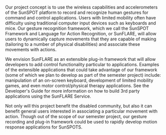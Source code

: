 Our project concept is to use the wireless capabilities and accelerometers of the SunSPOT platform to record and recognize human gestures for command and control applications. Users with limited mobility often have difficulty using traditional computer input devices such as keyboards and mice. Our gesture recognition framework, which we call the SunSPOT Framework and Language for Action Recognition, or SunFLARE, will allow users to dynamically capture movements that they are capable of making (tailoring to a number of physical disabilities) and associate these movements with actions.

We envision SunFLARE as an extensible plug-in framework that will allow developers to add control functionality particular to applications. Examples of the extensible applications that could take advantage of our framework (some of which we plan to develop as part of the semester project) include: manipulation of an on-screen keyboard, development of limited mobility games, and even motor control/physical therapy applications. See the Developer's Guide for more information on how to build 3rd party applications using the SunFLARE Service.

Not only will this project benefit the disabled community, but also it can benefit general users interested in associating a particular movement with action. Though out of the scope of our semester project, our gesture recording and plug-in framework could be used to rapidly develop motion response applications for SunSPOTS.